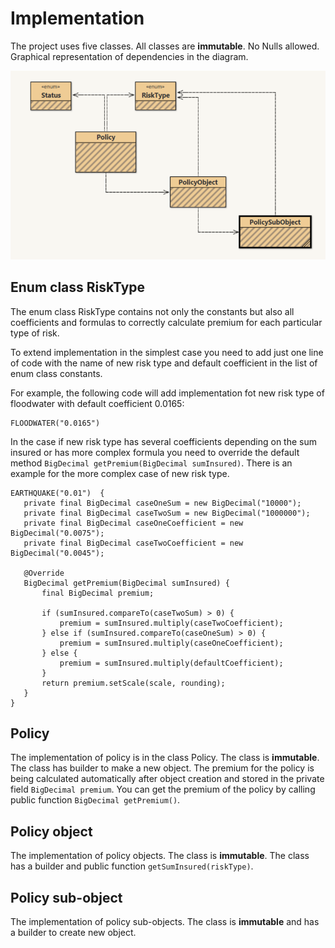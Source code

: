 # Implementation

The project uses five classes. All classes are **immutable**. No Nulls allowed. Graphical representation of dependencies in the diagram.

![Here is the UML diagram.](UML.png)

## Enum class RiskType

The enum class RiskType contains not only the constants but also all coefficients and formulas to correctly calculate premium for each particular type of risk. 

To extend implementation in the simplest case you need to add just one line of code with the name of new risk type and default coefficient in the list of enum class constants. 

For example, the following code will add implementation fot new risk type of floodwater with default coefficient 0.0165:
```
FLOODWATER("0.0165")
```
In the case if new risk type has several coefficients depending on the sum insured or has more complex formula you need to override the default method `BigDecimal getPremium(BigDecimal sumInsured)`. There is an example for the more complex case of new risk type.

```
EARTHQUAKE("0.01")  {
   private final BigDecimal caseOneSum = new BigDecimal("10000");
   private final BigDecimal caseTwoSum = new BigDecimal("1000000");
   private final BigDecimal caseOneCoefficient = new BigDecimal("0.0075");
   private final BigDecimal caseTwoCoefficient = new BigDecimal("0.0045");

   @Override
   BigDecimal getPremium(BigDecimal sumInsured) {
       final BigDecimal premium;

       if (sumInsured.compareTo(caseTwoSum) > 0) {
           premium = sumInsured.multiply(caseTwoCoefficient);
       } else if (sumInsured.compareTo(caseOneSum) > 0) {
           premium = sumInsured.multiply(caseOneCoefficient);
       } else {
           premium = sumInsured.multiply(defaultCoefficient);
       }
       return premium.setScale(scale, rounding);
   }
} 
```

## Policy

The implementation of policy is in the class Policy. The class is **immutable**. The class has builder to make a new object. The premium for the policy is being calculated automatically after object creation and stored in the private field `BigDecimal premium`. 
You can get the premium of the policy by calling public function `BigDecimal getPremium()`.  

## Policy object

The implementation of policy objects. The class is **immutable**. The class has a builder and public function `getSumInsured(riskType)`.

## Policy sub-object

The implementation of policy sub-objects. The class is **immutable** and has a builder to create new object.

